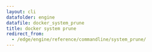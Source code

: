 ```yaml
---
layout: cli
datafolder: engine
datafile: docker_system_prune
title: docker system prune
redirect_from:
  - /edge/engine/reference/commandline/system_prune/
---
```

